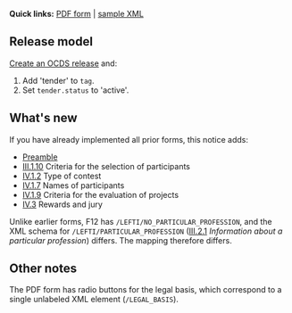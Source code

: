 **Quick links:** [PDF form](http://simap.ted.europa.eu/documents/10184/99173/EN_F12.pdf) | [sample XML](https://github.com/open-contracting/european-union-support/blob/main/output/samples/F12_2014.xml)

## Release model

[Create an OCDS release](../../operations/#create-a-release) and:

1. Add 'tender' to `tag`.
1. Set `tender.status` to 'active'.

## What's new

If you have already implemented all prior forms, this notice adds:

* [Preamble](#preamble)
* <a href="#III.1.10">III.1.10</a> Criteria for the selection of participants
* <a href="#IV.1.2">IV.1.2</a> Type of contest
* <a href="#IV.1.7">IV.1.7</a> Names of participants
* <a href="#IV.1.9">IV.1.9</a> Criteria for the evaluation of projects
* <a href="#IV.3">IV.3</a> Rewards and jury

Unlike earlier forms, F12 has `/LEFTI/NO_PARTICULAR_PROFESSION`, and the XML schema for `/LEFTI/PARTICULAR_PROFESSION` (<a href="#III.2.1">III.2.1</a> *Information about a particular profession*) differs. The mapping therefore differs.

## Other notes

The PDF form has radio buttons for the legal basis, which correspond to a single unlabeled XML element (`/LEGAL_BASIS`).
